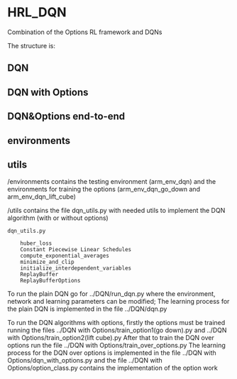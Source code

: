 # HRL_DQN

Combination of the Options RL framework and DQNs

The structure is:
## DQN

## DQN with Options

## DQN&Options end-to-end

## environments

## utils

/environments contains the testing environment (arm_env_dqn) and the environments for training the options (arm_env_dqn_go_down and arm_env_dqn_lift_cube)

/utils contains the file  dqn_utils.py with needed utils to implement the DQN algorithm (with or without options)

    dqn_utils.py

	    huber_loss
	    Constant Piecewise Linear Schedules
	    compute_exponential_averages
	    minimize_and_clip
	    initialize_interdependent_variables
	    ReplayBuffer
	    ReplayBufferOptions


To run the plain DQN go for ../DQN/run_dqn.py where the environment, network and learning parameters can be modified;
The learning process for the plain DQN is implemented in the file ../DQN/dqn.py

To run the DQN algorithms with options, firstly the options must be trained running the files ../DQN with Options/train_option1(go down).py and ../DQN with Options/train_option2(lift cube).py
After that to train the DQN over options run the file ../DQN with Options/train_over_options.py
The learning process for the DQN over options is implemented in the file ../DQN with Options/dqn_with_options.py and the file ../DQN with Options/option_class.py contains the implementation of the option work